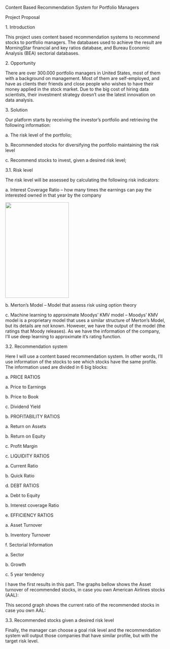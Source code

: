 <p>Content Based Recommendation System for Portfolio Managers</p>

<p>Project Proposal</p>

<p>1. Introduction</p>

<p>This project uses content based recommendation systems to recommend stocks to portfolio managers. The databases used to achieve the result are MorningStar financial and key ratios database, and Bureau Economic Analysis (BEA) sectorial databases. </p>

<p>2. Opportunity</p>

<p>There are over 300.000 portfolio managers in United States, most of them with a background on management. Most of them are self-employed, and have as clients their friends and close people who wishes to have their money applied in the stock market. Due to the big cost of hiring data scientists, their investment strategy doesn’t use the latest innovation on data analysis.</p>

<p>3. Solution</p>

<p>Our platform starts by receiving the investor’s portfolio and retrieving the following information:</p>

<p>a. The risk level of the portfolio;</p>

<p>b. Recommended stocks for diversifying the portfolio maintaining the risk level</p>

<p>c. Recommend stocks to invest, given a desired risk level; </p>

<p>3.1. Risk level </p>

<p>The risk level will be assessed by calculating the following risk indicators:</p>

<p>a. Interest Coverage Ratio – how many times the earnings can pay the interested owned in that year by the company</p>

<img src="viniciuspantoja/TDI_project_V1/image.jpg" width="200px" height="300px" />

<p>b. Merton’s Model – Model that assess risk using option theory</p>

<p>c. Machine learning to approximate Moodys’ KMV model – Moodys’ KMV model is a proprietary model that uses a similar structure of Merton’s Model, but its details are not known. However, we have the output of the model (the ratings that Moody releases). As we have the information of the company, I’ll use deep learning to approximate it’s rating function. </p>

<p>3.2. Recommendation system</p>

<p>Here I will use a content based recommendation system. In other words, I’ll use information of the stocks to see which stocks have the same profile. The information used are divided in 6 big blocks:</p>

<p>a. PRICE RATIOS</p>

<p>a. Price to Earnings</p>

<p>b. Price to Book</p>

<p>c. Dividend Yield</p>

<p>b. PROFITABILITY RATIOS</p>

<p>a. Return on Assets</p>

<p>b. Return on Equity</p>

<p>c. Profit Margin</p>

<p>c. LIQUIDITY RATIOS</p>

<p>a. Current Ratio</p>

<p>b. Quick Ratio</p>

<p>d. DEBT RATIOS</p>

<p>a. Debt to Equity</p>

<p>b. Interest coverage Ratio</p>

<p>e. EFFICIENCY RATIOS</p>

<p>a. Asset Turnover</p>

<p>b. Inventory Turnover</p>

<p>f. Sectorial Information</p>

<p>a. Sector</p>

<p>b. Growth</p>

<p>c. 5 year tendency</p>

<p>I have the first results in this part. The graphs bellow shows the Asset turnover of recommended stocks, in case you own American Airlines stocks (AAL):</p>

<p>This second graph shows the current ratio of the recommended stocks in case you own AAL:</p>

<p>3.3. Recommended stocks given a desired risk level</p>

<p>Finally, the manager can choose a goal risk level and the recommendation system will output those companies that have similar profile, but with the target risk level. </p>
